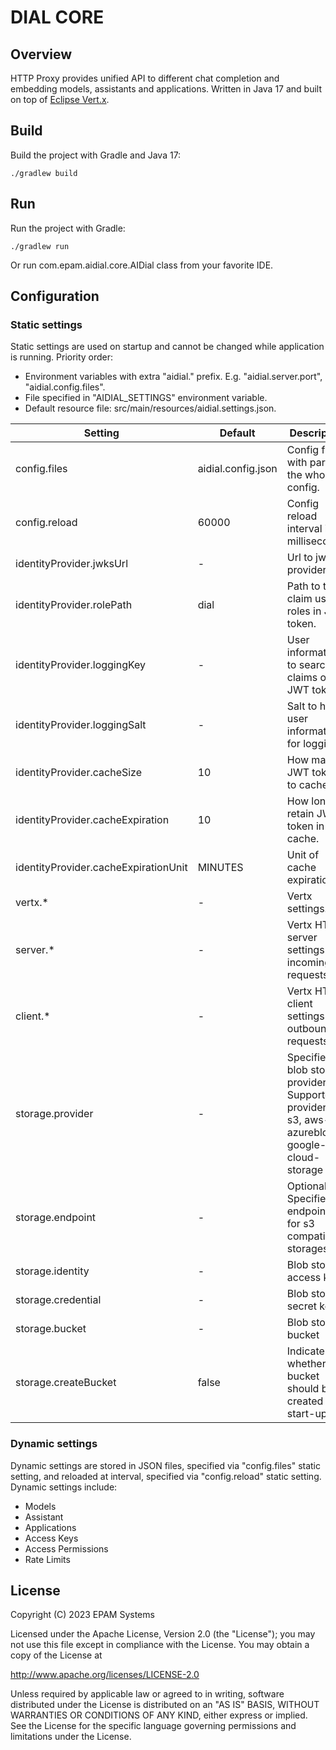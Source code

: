 # DIAL CORE

## Overview

HTTP Proxy provides unified API to different chat completion and embedding models, assistants and applications. 
Written in Java 17 and built on top of [Eclipse Vert.x](https://vertx.io/).

## Build

Build the project with Gradle and Java 17:
```
./gradlew build
```
## Run

Run the project with Gradle:
```
./gradlew run
```
Or run com.epam.aidial.core.AIDial class from your favorite IDE.

## Configuration

### Static settings
Static settings are used on startup and cannot be changed while application is running. Priority order:
* Environment variables with extra "aidial." prefix. E.g. "aidial.server.port", "aidial.config.files".
* File specified in "AIDIAL_SETTINGS" environment variable.
* Default resource file: src/main/resources/aidial.settings.json.

| Setting                              |Default                    |Description
|--------------------------------------|-|-
| config.files                         |aidial.config.json         |Config files with parts of the whole config.
| config.reload                        |60000                      |Config reload interval in milliseconds.
| identityProvider.jwksUrl             |-                          |Url to jwks provider.
| identityProvider.rolePath            |dial                       |Path to the claim user roles in JWT token.
| identityProvider.loggingKey          |-                          |User information to search in claims of JWT token.
| identityProvider.loggingSalt         |-                          |Salt to hash user information for logging.
| identityProvider.cacheSize           |10                         |How many JWT tokens to cache.
| identityProvider.cacheExpiration     |10                         |How long to retain JWT token in cache.
| identityProvider.cacheExpirationUnit |MINUTES                    |Unit of cache expiration.
| vertx.*                              |-                          |Vertx settings.
| server.*                             |-                          |Vertx HTTP server settings for incoming requests.
| client.*                             |-                          |Vertx HTTP client settings for outbound requests.
| storage.provider                     |-                          |Specifies blob storage provider. Supported providers: s3, aws-s3, azureblob, google-cloud-storage
| storage.endpoint                     |-                          |Optional. Specifies endpoint url for s3 compatible storages
| storage.identity                     |-                          |Blob storage access key
| storage.credential                   |-                          |Blob storage secret key
| storage.bucket                       |-                          |Blob storage bucket
| storage.createBucket                 |false                      |Indicates whether bucket should be created on start-up

### Dynamic settings
Dynamic settings are stored in JSON files, specified via "config.files" static setting, and reloaded at interval, specified via "config.reload" static setting.
Dynamic settings include:
* Models
* Assistant
* Applications
* Access Keys
* Access Permissions
* Rate Limits

## License
Copyright (C) 2023 EPAM Systems

Licensed under the Apache License, Version 2.0 (the "License");
you may not use this file except in compliance with the License.
You may obtain a copy of the License at

http://www.apache.org/licenses/LICENSE-2.0

Unless required by applicable law or agreed to in writing, software
distributed under the License is distributed on an "AS IS" BASIS,
WITHOUT WARRANTIES OR CONDITIONS OF ANY KIND, either express or implied.
See the License for the specific language governing permissions and
limitations under the License.

